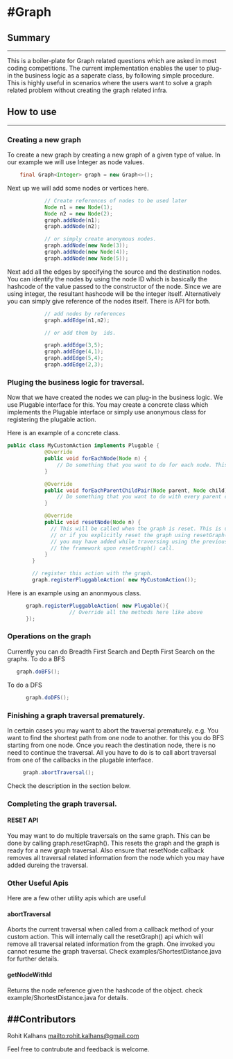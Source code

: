 #Graph
=======

## Summary
-----------
This is a boiler-plate for Graph related questions which are asked in most coding competitions. The current implementation enables
the user to plug-in the business logic as a saperate class, by following simple procedure. This is highly useful in scenarios where
the users want to solve a graph related problem without creating the graph related infra.

## How to use
---------------

### Creating a new graph

To create a new graph by creating a new graph of a given type of value. In our example we will use Integer as node values.
``` java
    final Graph<Integer> graph = new Graph<>();
```

Next up we will add some nodes or vertices here.

``` java
            // Create references of nodes to be used later
            Node n1 = new Node(1);
            Node n2 = new Node(2);
            graph.addNode(n1);
            graph.addNode(n2);

            // or simply create anonymous nodes.
            graph.addNode(new Node(3));
            graph.addNode(new Node(4));
            graph.addNode(new Node(5));
```
Next add all the edges by specifying the source and the destination nodes. You can identify the nodes by using the node ID which is basically the hashcode of the value passed to the
constructor of the node. Since we are using integer, the resultant hashcode will be the integer itself.
Alternatively you can simply give reference of the nodes itself. There is API for both.

``` java
            // add nodes by references
            graph.addEdge(n1,n2);

            // or add them by  ids.

            graph.addEdge(3,5);
            graph.addEdge(4,1);
            graph.addEdge(5,4);
            graph.addEdge(2,3);
```

### Pluging the business logic for traversal.

Now that we have created the nodes we can plug-in the business logic. We use Plugable interface for this. You may create a
concrete class which implements the Plugable interface or simply use anonymous class for registering the plugable action.

Here is an example of a concrete class.
 ``` java
 public class MyCustomAction implements Plugable {
             @Override
             public void forEachNode(Node n) {
                 // Do something that you want to do for each node. This will be called one for every node.
             }

             @Override
             public void forEachParentChildPair(Node parent, Node child) {
                 // Do something that you want to do with every parent child pair. This will be called for every parent child pair.
             }

             @Override
             public void resetNode(Node n) {
               // This will be called when the graph is reset. This is usually don when you abort a traversal using the abortTraversal api
               // or if you explicitly reset the graph using resetGraph() api. Here you are supposed to cleanup any additional information that
               // you may have added while traversing using the previous two callbacks. You need not reset the visited flag since it is done by
               // the framework upon resetGraph() call.
             }
         }

         // register this action with the graph.
         graph.registerPluggableAction( new MyCustomAction());
 ```

 Here is an example using an anonmyous class.

 ```java
       graph.registerPluggableAction( new Plugable(){
                     // Override all the methods here like above
       });
 ```

### Operations on the graph

 Currently you can do Breadth First Search and Depth First Search on the graphs.
 To do a BFS

 ```java
    graph.doBFS();
 ```

 To do a DFS
  ``` java
        graph.doDFS();
  ```

### Finishing a graph traversal prematurely.

  In certain cases you may want to abort the traversal prematurely. e.g. You want to find the shortest path from one node to another.
  for this you do BFS starting from one node. Once you reach the destination node, there is no need to continue the traversal.
  All you have to do is to call abort traversal from one of the callbacks in the plugable interface.


``` java
     graph.abortTraversal();
```
Check the description in the section below.

### Completing the graph traversal.

#### RESET API

 You may want to do multiple traversals on the same graph. This can be done by calling graph.resetGraph(). This resets the graph
 and the graph is ready for a new graph traversal. Also ensure that resetNode callback removes all traversal related information
 from the node which you may have added dureing the traversal.

### Other Useful Apis


Here are a few other utility apis which are useful

#### abortTraversal

Aborts the current traversal when called from a callback method of your custom action. This will internally call the resetGraph() api which will remove all traversal related information from the graph. One invoked you cannot resume the
graph traversal. Check examples/ShortestDistance.java for further details.

#### getNodeWithId

Returns the node reference given the hashcode of the object. check example/ShortestDistance.java for details.

##Contributors
---------------
 Rohit Kalhans <mailto:rohit.kalhans@gmail.com>

Feel free to contrubute and feedback is welcome.
